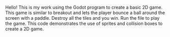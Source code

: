 Hello! This is my work using the Godot program to create a basic 2D game. This game is similar to breakout and lets the player bounce a ball around the screen with a paddle. Destroy all the tiles and you win. Run the file to play the game. This code demonstrates the use of sprites and collision boxes to create a 2D game.
